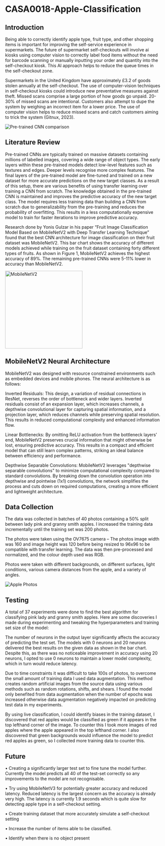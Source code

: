 # CASA0018-Apple-Classification

## Introduction
Being able to correctly identify apple type, fruit type, and other shopping items is important for improving the self-service experience in supermarkets. The future of supermarket self-checkouts will involve ai kiosks using computer vision to correctly label food items without the need for barcode scanning or manually inputting your order and quantity into the self-checkout kiosk. This AI approach helps to reduce the queue times in the self-checkout zone. 

Supermarkets in the United Kingdom have approximately £3.2 of goods stolen annually at the self-checkout. The use of computer-vision techniques in self-checkout kiosks could introduce new preventative measures against theft. Missed scans comprise a large portion of how goods go unpaid. 20-30% of missed scans are intentional. Customers also attempt to dupe the system by weighing an incorrect item for a lower price. The use of computer vision helps to reduce missed scans and catch customers aiming to trick the system (Gitnux, 2023).

![Pre-trained CNN comparison](https://user-images.githubusercontent.com/73647889/232118596-8ca3d43c-acaf-49ff-bddb-e8c24997dad1.PNG)

## Literature Review
Pre-trained CNNs are typically trained on massive datasets containing millions of labelled images, covering a wide range of object types. The early layers within these pre-trained models detect low-level features such as textures and edges. Deeper levels recognise more complex features. The final layers of the pre-trained model are fine-tuned and trained on a new dataset for more accurate predictions on the new target classes. As a result of this setup, there are various benefits of using transfer learning over training a CNN from scratch. The knowledge obtained in the pre-trained CNN is maintained and improves the predictive accuracy of the new target class. The model requires less training data than building a CNN from scratch due to generalizability from the pre-training and reduces the probability of overfitting. This results in a less computationally expensive model to train for faster iterations to improve predictive accuracy. 

Research done by Yonis Gulzar in his paper “Fruit Image Classification Model Based on MobileNetV2 with Deep Transfer Learning Technique” found that the best CNN architecture for image classification on their fruit dataset was MobileNetV2. This bar chart shows the accuracy of different models achieved while training on the fruit dataset containing forty different types of fruits. As shown in Figure 1, MobileNetV2 achieves the highest accuracy of 89%. The remaining pre-trained CNNs were 5-11% lower in accuracy than MobileNetV2.

<img width="251" alt="MobileNetV2" src="https://user-images.githubusercontent.com/73647889/232118629-3c9b290b-a688-4ebb-bcce-d3648d6fc532.png">

## MobileNetV2 Neural Architecture
MobileNetV2 was designed with resource constrained environments such as embedded devices and mobile phones. The neural architecture is as follows:

Inverted Residuals: This design, a variation of residual connections in ResNet, reverses the order of bottleneck and wider layers. Inverted residuals consist of an expansion layer, which increases channels, a depthwise convolutional layer for capturing spatial information, and a projection layer, which reduces channels while preserving spatial resolution. This results in reduced computational complexity and enhanced information flow.

Linear Bottlenecks: By omitting ReLU activation from the bottleneck layers' end, MobileNetV2 preserves crucial information that might otherwise be lost, ensuring predictive accuracy. This results in a compact and efficient model that can still learn complex patterns, striking an ideal balance between efficiency and performance.

Depthwise Separable Convolutions: MobileNetV2 leverages "depthwise separable convolutions" to minimize computational complexity compared to standard convolutions. By breaking down the convolution operation into depthwise and pointwise (1x1) convolutions, the network simplifies the process and cuts down on required computations, creating a more efficient and lightweight architecture.

## Data Collection
The data was collected in batches of 40 photos containing a 50% split between lady pink and granny smith apples. I increased the training data incrementally until the training set was 200 photos.
  
The photos were taken using the OV7675 camera – The photos image width was 160 and image height was 120 before being resized to 96x96 to be compatible with transfer learning. The data was then pre-processed and normalized, and the colour depth used was RGB.
  
Photos were taken with different backgrounds, on different surfaces, light conditions, various camera distances from the apple, and a variety of angles.

![Apple Photos](https://user-images.githubusercontent.com/73647889/232118661-cec8043e-4380-4b00-b42e-8d301534d8d4.PNG)


## Testing
A total of 37 experiments were done to find the best algorithm for classifying pink lady and granny smith apples. Here are some discoveries I made during experimenting and tweaking the hyperparameters and training set size of the model:
  
The number of neurons in the output layer significantly affects the accuracy of predicting the test set. The models with 0 neurons and 20 neurons delivered the best results on the given data as shown in the bar chart. Despite this, as there was no noticeable improvement in accuracy using 20 neurons, I opted to use 0 neurons to maintain a lower model complexity, which in turn would reduce latency.
  
Due to time constraints it was difficult to take 100s of photos, to overcome the small amount of training data I used data augmentation. This method creates random artificial images from the source data using various methods such as random rotations, shifts, and shears. I found the model only benefited from data augmentation when the number of epochs was increased otherwise data augmentation negatively impacted on predicting test data in my experiments. 

By using live classification, I could identify biases in the training dataset, I discovered that red apples would be classified as green if it appears in the top lefthand corner of the image. To counter this I took more images of red apples where the apple appeared in the top lefthand corner. I also discovered that green backgrounds would influence the model to predict red apples as green, so I collected more training data to counter this.

  
## Future
•	Creating a significantly larger test set to fine tune the model further. Currently the model predicts all 40 of the test-set correctly so any improvements to the model are not recognisable.

•	Try using MobileNetV3 for potentially greater accuracy and reduced latency. Reduced latency is the largest concern as the accuracy is already very high. The latency is currently 1.9 seconds which is quite slow for detecting apple type in a self-checkout setting.

•	Create training dataset that more accurately simulate a self-checkout setting

•	Increase the number of items able to be classified.

•	Identify when there is no object present

  

